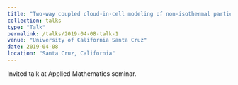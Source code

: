 ```yaml
---
title: "Two-way coupled cloud-in-cell modeling of non-isothermal particle-laden flows at a ``SPARSE'' cost"
collection: talks
type: "Talk"
permalink: /talks/2019-04-08-talk-1
venue: "University of California Santa Cruz"
date: 2019-04-08
location: "Santa Cruz, California"
---
```


Invited talk at Applied Mathematics seminar.

